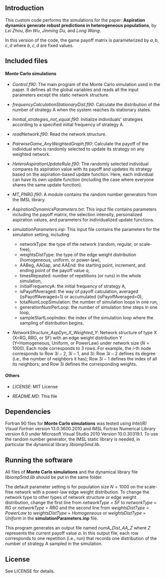 ## Introduction

This custom code performs the simulations for the paper: **Aspiration dynamics generate robust predictions in heterogeneous populations**, by *Lei Zhou*, *Bin Wu*, *Jinming Du*, and *Long Wang*. 

In this version of the code, the game payoff matrix is parameterized by $a, b, c, d$ where $b, c, d$ are fixed values. 

## Included files

#### Monte Carlo simulations
- *Control.f90*: The main program of the Monte Carlo simulation used in the paper. It defines all the global variables and reads all the input parameters except the static network structure. 

- *frequencyCalculationStationaryDist.f90*: Calculate the distribution of the number of strategy A when the system reaches its stationary states.

- *Inintial_strategies_not_equal.f90*: Initialize individuals' strategies according to a specified initial frequency of strategy A.

- *readNetwork.f90*: Read the network structure.

- *PairwiseGame_AnyWeightedGraph.f90*: Calculate the payoff of the individual who is randomly selected to update its strategy on any weighted network.

- *HeteroAspirationUpdateRule.f90*: The randomly selected individual compares its aspiration value with its payoff and updates its strategy based on the aspiration-based update function. Here, each individual can have its own update function (including the case where everyone shares the same update function). 

- *MT_PNRG.f90*: A module contains the random number generators from the IMSL library. 

- *AspirationDynamicsParameters.txt*: This input file contains parameters including the payoff matrix, the selection intensity, personalized aspiration values, and parameters for individualized update functions.

- *simulationParameters.inp*: This input file contains the parameters for the simulation setting, including
  - networkType: the type of the network (random, regular, or scale-free),
  - weightsDistType: the type of the edge weight distribution (homogeneous, uniform, or power-law),
  - AABeg, AAGap, and AAEnd: the starting point, increment, and ending point of the payoff value $a$,
  - timesRepeated: number of repetitions (or runs) in the whole simulation, 
  - initialFrequencyA: the initial frequency of strategy A, 
  - isPayoffAveraged: the way of payoff calculation, averaged (isPayoffAveraged=1) or accumulated (isPayoffAveraged=0), 
  - totalNumLoopSimulation: the number of simulation loops in one run, 
  - generationNumPerLoop: the number of simulation time steps in one loop,  
  - sampleStartLoopIndex: the index of the simulation loop where the sampling of distribution begins.

- *NetworkStructure_AspDyn_X_Weighted_Y*: Network structure of type X (X=RG, RRG, or SF) with an edge weight distribution Y (Y=Homogeneous, Uniform, or PowerLaw) under network size ($N=1000$). Each node corresponds to 3 rows. For example, the $i$-th node corresponds to Row $3i-2$, $3i-1$, and $3i$: Row $3i-2$ defines its degree (i.e., the number of neighbors it has); Row $3i-1$ defines the index of all its neighbors; and Row $3i$ defines the corresponding weights.

#### Others
- *LICENSE*: MIT License

- *README.MD*: This file 


## Dependencies

Fortran 90 files for **Monte Carlo simulations** was tested using *Intel(R) Visual Fortran* version 13.0.3600.2010 and IMSL Fortran Numerical Library version 6.0 under Microsoft Visual Studio 2010 Version 10.0.30319.1. To use the random number generator, the IMSL static library is needed, in particular the dynamical library *libiomp5md.lib*. 

## Running the software

All files of **Monte Carlo simulations** and the dynamical library file  *libiomp5md.lib* should be put in the same folder. 

The default parameter setting is for population size $N=1000$ on the scale-free network with a power-law edge weight distribution. To change the network type to other types of network structure or edge weight distribution, change the first line from *networkType = SF* to *networkType = RG* or *networkType = RRG* and the second line from *weightsDistType = PowerLaw* to *weightsDistType = Homogeneous* or *weightsDistType = Uniform* in the **simulationParameters.inp** file.

This program generates an output file named *numA_Dist_AA_Z* where *Z* represents the current payoff value $a$. In this output file, each row corresponds to one repetition (i.e., run) that records one distribution of the number of strategy A sampled in the simulation. 

## License

See LICENSE for details.
